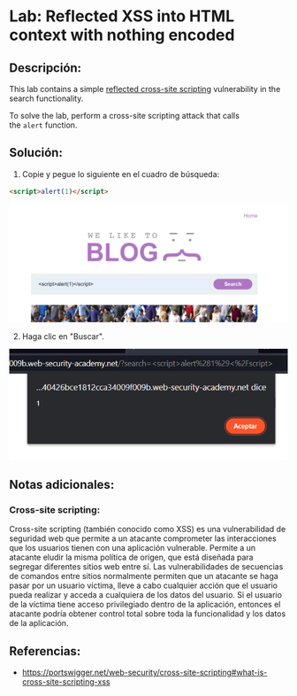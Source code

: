 # Lab: Reflected XSS into HTML context with nothing encoded

## Descripción: 
This lab contains a simple [reflected cross-site scripting](https://portswigger.net/web-security/cross-site-scripting/reflected) vulnerability in the search functionality.

To solve the lab, perform a cross-site scripting attack that calls the `alert` function. 

## Solución:
1. Copie y pegue lo siguiente en el cuadro de búsqueda:

```html
<script>alert(1)</script>
```

![Pasted image 20230627135214](Pasted%20image%2020230627135214.png)

2. Haga clic en "Buscar".

![Pasted image 20230627135723](Pasted%20image%2020230627135723.png)

## Notas adicionales:

### Cross-site scripting:
Cross-site scripting (también conocido como XSS) es una vulnerabilidad de seguridad web que permite a un atacante comprometer las interacciones que los usuarios tienen con una aplicación vulnerable. Permite a un atacante eludir la misma política de origen, que está diseñada para segregar diferentes sitios web entre sí. Las vulnerabilidades de secuencias de comandos entre sitios normalmente permiten que un atacante se haga pasar por un usuario víctima, lleve a cabo cualquier acción que el usuario pueda realizar y acceda a cualquiera de los datos del usuario. Si el usuario de la víctima tiene acceso privilegiado dentro de la aplicación, entonces el atacante podría obtener control total sobre toda la funcionalidad y los datos de la aplicación. 

## Referencias:
- https://portswigger.net/web-security/cross-site-scripting#what-is-cross-site-scripting-xss